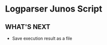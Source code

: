 Logparser Junos Script
=============================

WHAT'S NEXT
-----------
+ Save execution result as a file
